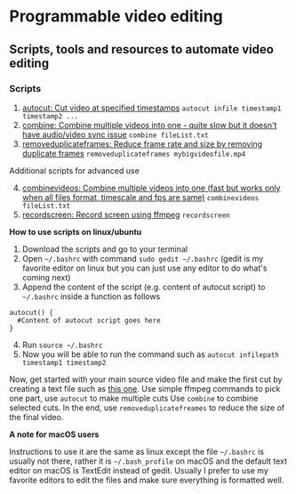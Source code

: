 # Programmable video editing
## Scripts, tools and resources to automate video editing

### Scripts

1. [autocut: Cut video at specified timestamps](/autocut.sh)  `autocut infile timestamp1 timestamp2 ...`
2. [combine: Combine multiple videos into one - quite slow but it doesn't have audio/video sync issue](/combine.sh) `combine fileList.txt`
3. [removeduplicateframes: Reduce frame rate and size by removing duplicate frames](/removeduplicateframes.sh) `removeduplicateframes mybigvideofile.mp4`

Additional scripts for advanced use

4. [combinevideos: Combine multiple videos into one (fast but works only when all files format, timescale and fps are same)](/combinevideos.sh) `combinevideos fileList.txt`
5. [recordscreen: Record screen using ffmpeg](/recordscreen.sh) `recordscreen`

**How to use scripts on linux/ubuntu**

1. Download the scripts and go to your terminal
2. Open `~/.bashrc` with command `sudo gedit ~/.bashrc` (gedit is my favorite editor on linux but you can just use any editor to do what's coming next)
3. Append the content of the script (e.g. content of autocut script) to `~/.bashrc` inside a function as follows
```
autocut() {
  #Content of autocut script goes here
}
```
4. Run `source ~/.bashrc`
5. Now you will be able to run the command such as `autocut infilepath timestamp1 timestamp2`

Now, get started with your main source video file and make the first cut by creating a text file such as [this one](./cut_config_sample.md).
Use simple ffmpeg commands to pick one part, use `autocut` to make multiple cuts Use `combine` to combine selected cuts. In the end, use `removeduplicatefreames` to reduce the size of the final video.

**A note for macOS users**

Instructions to use it are the same as linux except the file `~/.bashrc` is usually not there, rather it is `~/.bash_profile` on macOS and the default text editor on macOS is TextEdit instead of gedit. Usually I prefer to use my favorite editors to edit the files and make sure everything is formatted well.
